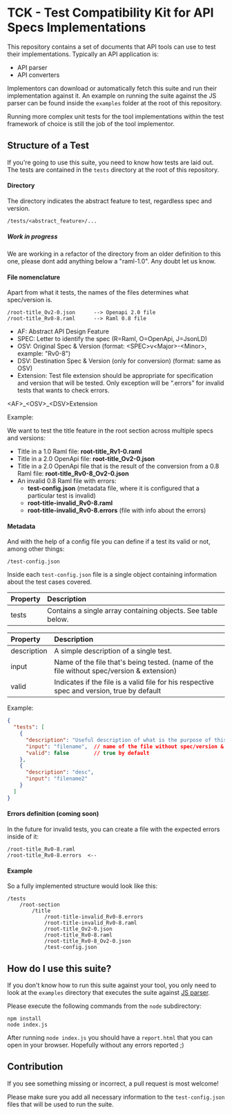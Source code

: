 # TCK - Test Compatibility Kit for API Specs Implementations

This repository contains a set of documents that API tools can use to test their implementations.
Typically an API application is:
 * API parser
 * API converters

Implementors can download or automatically fetch this suite and run their implementation against it. An example on running the suite against the JS parser can be found inside the `examples` folder at the root of this repository.

Running more complex unit tests for the tool implementations within the test framework of choice is still the job of the tool implementor. 

## Structure of a Test

If you're going to use this suite, you need to know how tests are laid out. The tests are contained in the `tests` directory at the root of this repository.

#### Directory

The directory indicates the abstract feature to test, regardless spec and version.

    /tests/<abstract_feature>/...
    
##### Work in progress
We are working in a refactor of the directory from an older definition to this one, please dont add anything below a "raml-1.0". Any doubt let us know.
    
#### File nomenclature

Apart from what it tests, the names of the files determines what spec/version is.

    /root-title_Ov2-0.json      --> Openapi 2.0 file
    /root-title_Rv0-8.raml      --> Raml 0.8 file
    
* AF: Abstract API Design Feature
* SPEC: Letter to identify the spec (R=Raml, O=OpenApi, J=JsonLD)
* OSV: Original Spec & Version (format: \<SPEC>v\<Major>-\<Minor>, example: "Rv0-8")
* DSV: Destination Spec & Version (only for conversion) (format: same as OSV)
* Extension: Test file extension should be appropriate for specification and version that will be tested. Only exception will be “.errors” for invalid tests that wants to check errors.

\<AF>\_\<OSV>_\<DSV>Extension

Example:

We want to test the title feature in the root section across multiple specs and versions:

* Title in a 1.0 Raml file: **root-title_Rv1-0.raml**
* Title in a 2.0 OpenApi file: **root-title_Ov2-0.json**
* Title in a 2.0 OpenApi file that is the result of the conversion from a 0.8 Raml file: **root-title_Rv0-8_Ov2-0.json**
* An invalid 0.8 Raml file with errors:
    * **test-config.json** (metadata file, where it is configured that a particular test is invalid) 
    * **root-title-invalid_Rv0-8.raml** 
    * **root-title-invalid_Rv0-8.errors** (file with info about the errors)


    
#### Metadata
    
And with the help of a config file you can define if a test its valid or not, among other things:

    /test-config.json

Inside each `test-config.json` file is a single object containing information about the test cases covered. 

| Property | Description |
|:--------|:-----------|
| tests | Contains a single array containing objects. See table below. |

| Property | Description |
|:---------|:------------|
| description | A simple description of a single test. |
| input | Name of the file that's being tested. (name of the file without spec/version & extension) |
| valid | Indicates if the file is a valid file for his respective spec and version, true by default |

Example:

```json
{
  "tests": [
    {
      "description": "Useful description of what is the purpose of this file test",
      "input": "filename",  // name of the file without spec/version & extension
      "valid": false        // true by default
    },
    {
      "description": "desc",
      "input": "filename2"
    }
  ]
}
```

#### Errors definition (coming soon)

In the future for invalid tests, you can create a file with the expected errors inside of it:

    /root-title_Rv0-8.raml
    /root-title_Rv0-8.errors  <--
    
#### Example
            
So a fully implemented structure would look like this:

    /tests
        /root-section
            /title
                /root-title-invalid_Rv0-8.errors
                /root-title-invalid_Rv0-8.raml
                /root-title_Ov2-0.json
                /root-title_Rv0-8.raml
                /root-title_Rv0-8_Ov2-0.json
                /test-config.json
		

## How do I use this suite?

If you don't know how to run this suite against your tool, you only need to look at the `examples` directory that executes the suite against [JS parser](https://github.com/raml-org/raml-js-parser-2).

Please execute the following commands from the `node` subdirectory:

```
npm install
node index.js
```

After running `node index.js` you should have a `report.html` that you can open in your browser. Hopefully without any errors reported ;) 

## Contribution 

If you see something missing or incorrect, a pull request is most welcome!

Please make sure you add all necessary information to the `test-config.json` files that will be used to run the suite.